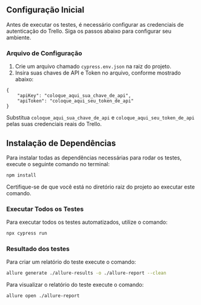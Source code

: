 ## Configuração Inicial

Antes de executar os testes, é necessário configurar as credenciais de autenticação do Trello. Siga os passos abaixo
para configurar seu ambiente.

### Arquivo de Configuração

1. Crie um arquivo chamado `cypress.env.json` na raiz do projeto.
2. Insira suas chaves de API e Token no arquivo, conforme mostrado abaixo:

```
{
    "apiKey": "coloque_aqui_sua_chave_de_api",
    "apiToken": "coloque_aqui_seu_token_de_api"
}
```

Substitua `coloque_aqui_sua_chave_de_api` e `coloque_aqui_seu_token_de_api` pelas suas credenciais reais do Trello.

## Instalação de Dependências

Para instalar todas as dependências necessárias para rodar os testes, execute o seguinte comando no terminal:

```bash
npm install
```

Certifique-se de que você está no diretório raiz do projeto ao executar este comando.

### Executar Todos os Testes

Para executar todos os testes automatizados, utilize o comando:

```bash
npx cypress run
```

### Resultado dos testes

Para criar um relatório do teste execute o comando:

```bash
allure generate ./allure-results -o ./allure-report --clean
```

Para visualizar o relatório do teste execute o comando:

```bash
allure open ./allure-report
```
